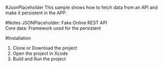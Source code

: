 #JsonPlaceholder
This sample shows how to fetch data from an API and make it persistent in the APP. 

#Notes
JSONPlaceholder: Fake Online REST API  
Core data: Framework used for the persistent

#Installation
1. Clone or Download the project
2. Open the project in Xcode
3. Build and Run the project
